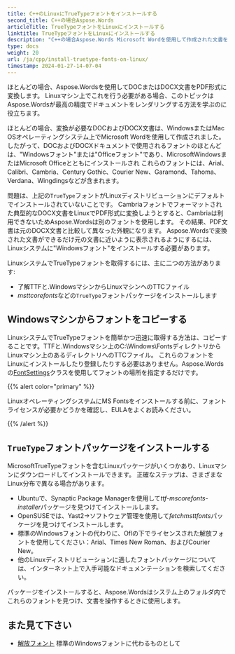 ```yaml
---
title: C++のLinuxにTrueTypeフォントをインストールする
second_title: C++の場合Aspose.Words
articleTitle: TrueTypeフォントをLinuxにインストールする
linktitle: TrueTypeフォントをLinuxにインストールする
description: "C++の場合Aspose.Words Microsoft Wordを使用して作成された文書をLinuxマシン上で最高の精度でレンダリングできます。 これを実現するには、Windowsマシンからフォントファイルをコピーするか、`TrueType`フォントパッケージをLinuxマシンにインストールします。"
type: docs
weight: 20
url: /ja/cpp/install-truetype-fonts-on-linux/
timestamp: 2024-01-27-14-07-04
---
```


ほとんどの場合、Aspose.Wordsを使用してDOCまたはDOCX文書をPDF形式に変換します。 Linuxマシン上でこれを行う必要がある場合、このトピックはAspose.Wordsが最高の精度でドキュメントをレンダリングする方法を学ぶのに役立ちます。

ほとんどの場合、変換が必要なDOCおよびDOCX文書は、WindowsまたはMac OSオペレーティングシステム上でMicrosoft Wordを使用して作成されました。 したがって、DOCおよびDOCXドキュメントで使用されるフォントのほとんどは、"Windowsフォント"または"Officeフォント"であり、MicrosoftWindowsまたはMicrosoft Officeとともにインストールされ これらのフォントには、Arial、Calibri、Cambria、Century Gothic、Courier New、Garamond、Tahoma、Verdana、Wingdingsなどが含まれます。

問題は、上記の`TrueType`フォントがLinuxディストリビューションにデフォルトでインストールされていないことです。 Cambriaフォントでフォーマットされた典型的なDOCX文書をLinuxでPDF形式に変換しようとすると、Cambriaは利用できないためAspose.Wordsは別のフォントを使用します。 その結果、PDF文書は元のDOCX文書と比較して異なった外観になります。 Aspose.Wordsで変換された文書ができるだけ元の文書に近いように表示されるようにするには、Linuxシステムに"Windowsフォント"をインストールする必要があります。

LinuxシステムでTrueTypeフォントを取得するには、主に二つの方法があります:

- 了解TTFと.WindowsマシンからLinuxマシンへのTTCファイル
- *msttcorefonts*などの`TrueType`フォントパッケージをインストールします

## Windowsマシンからフォントをコピーする

LinuxシステムでTrueTypeフォントを簡単かつ迅速に取得する方法は、コピーすることです。TTFと.Windowsマシン上のC:\Windows\FontsディレクトリからLinuxマシン上のあるディレクトリへのTTCファイル。 これらのフォントをLinuxにインストールしたり登録したりする必要はありません。Aspose.Wordsの[FontSettings](https://reference.aspose.com/words/cpp/class/aspose.words.fonts.font_settings)クラスを使用してフォントの場所を指定するだけです。

{{% alert color="primary" %}}

LinuxオペレーティングシステムにMS Fontsをインストールする前に、フォントライセンスが必要かどうかを確認し、EULAをよくお読みください。

{{% /alert %}}

## `TrueType`フォントパッケージをインストールする

MicrosoftTrueTypeフォントを含むLinuxパッケージがいくつかあり、Linuxマシンにダウンロードしてインストールできます。 正確なステップは、さまざまなLinux分布で異なる場合があります。

- Ubuntuで、Synaptic Package Managerを使用して*ttf-mscorefonts-installer*パッケージを見つけてインストールします。
- OpenSUSEでは、Yast2→ソフトウェア管理を使用して*fetchmsttfonts*パッケージを見つけてインストールします。
- 標準のWindowsフォントの代わりに、Oflの下でライセンスされた解放フォントを使用してください：Arial、Times New Roman、およびCourier New。
- 他のLinuxディストリビューションに適したフォントパッケージについては、インターネット上で入手可能なドキュメンテーションを検索してください。

パッケージをインストールすると、Aspose.Wordsはシステム上のフォルダ内でこれらのフォントを見つけ、文書を操作するときに使用します。

## また見て下さい

- [解放フォント](https://github.com/liberationfonts) 標準のWindowsフォントに代わるものとして
